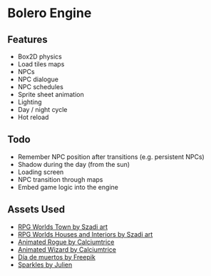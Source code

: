 # Bolero Engine

## Features

* Box2D physics
* Load tiles maps
* NPCs
* NPC dialogue
* NPC schedules
* Sprite sheet animation
* Lighting
* Day / night cycle
* Hot reload

## Todo

* Remember NPC position after transitions (e.g. persistent NPCs)
* Shadow during the day (from the sun)
* Loading screen
* NPC transition through maps
* Embed game logic into the engine

## Assets Used

* [RPG Worlds Town by Szadi art](https://szadiart.itch.io/rpg-worlds-town)
* [RPG Worlds Houses and Interiors by Szadi art](https://szadiart.itch.io/rpg-worlds-houses-and-interiors)
* [Animated Rogue by Calciumtrice](https://opengameart.org/content/animated-rogue)
* [Animated Wizard by Calciumtrice](https://opengameart.org/content/animated-wizard)
* [Día de muertos by Freepik](https://www.flaticon.com/packs/dia-de-muertos-3)
* [Sparkles by Julien](https://opengameart.org/content/sparkles)
